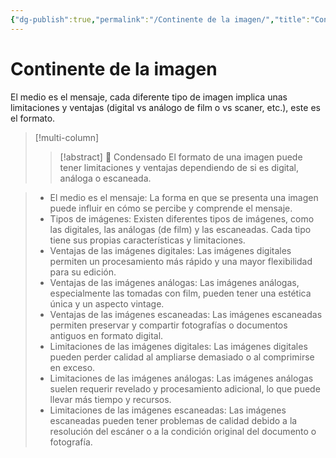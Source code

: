 ```yaml
---
{"dg-publish":true,"permalink":"/Continente de la imagen/","title":"Continente de la imagen","tags":["Idea,"],"noteIcon":"","created":"2023-04-24T16:35:07.998-05:00","updated":"2023-08-08T15:23:48.000-05:00"}
---
```



# Continente de la imagen
El medio es el mensaje, cada diferente tipo de imagen implica unas limitaciones y ventajas (digital vs análogo de film o vs scaner, etc.), este es el formato.
> [!multi-column]
> > [!abstract] 📖 Condensado
> El formato de una imagen puede tener limitaciones y ventajas dependiendo de si es digital, análoga o escaneada.

> * El medio es el mensaje: La forma en que se presenta una imagen puede influir en cómo se percibe y comprende el mensaje.
> * Tipos de imágenes: Existen diferentes tipos de imágenes, como las digitales, las análogas (de film) y las escaneadas. Cada tipo tiene sus propias características y limitaciones.
> * Ventajas de las imágenes digitales: Las imágenes digitales permiten un procesamiento más rápido y una mayor flexibilidad para su edición.
> * Ventajas de las imágenes análogas: Las imágenes análogas, especialmente las tomadas con film, pueden tener una estética única y un aspecto vintage.
> * Ventajas de las imágenes escaneadas: Las imágenes escaneadas permiten preservar y compartir fotografías o documentos antiguos en formato digital.
> * Limitaciones de las imágenes digitales: Las imágenes digitales pueden perder calidad al ampliarse demasiado o al comprimirse en exceso.
> * Limitaciones de las imágenes análogas: Las imágenes análogas suelen requerir revelado y procesamiento adicional, lo que puede llevar más tiempo y recursos.
> * Limitaciones de las imágenes escaneadas: Las imágenes escaneadas pueden tener problemas de calidad debido a la resolución del escáner o a la condición original del documento o fotografía.

